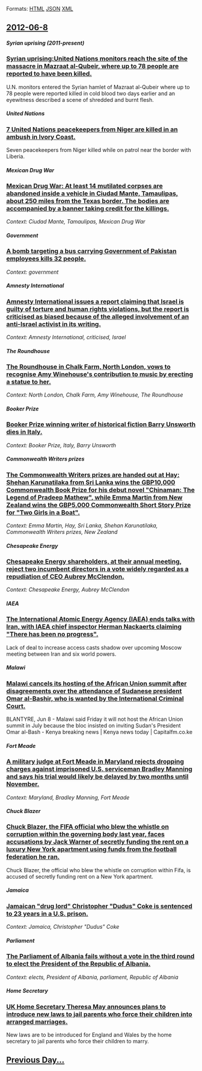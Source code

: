 
Formats: [HTML](2012/06/8/index.html)  [JSON](2012/06/8/index.json)  [XML](2012/06/8/index.xml)  

## [2012-06-8](/news/2012/06/8/index.md)

##### Syrian uprising (2011-present)
### [Syrian uprising:United Nations monitors reach the site of the massacre in Mazraat al-Qubeir, where up to 78 people are reported to have been killed. ](/news/2012/06/8/syrian-uprising-united-nations-monitors-reach-the-site-of-the-massacre-in-mazraat-al-qubeir-where-up-to-78-people-are-reported-to-have-been.md)
U.N. monitors entered the Syrian hamlet of Mazraat al-Qubeir where up to 78 people were reported killed in cold blood two days earlier and an eyewitness described a scene of shredded and burnt flesh.

##### United Nations
### [7 United Nations peacekeepers from Niger are killed in an ambush in Ivory Coast. ](/news/2012/06/8/7-united-nations-peacekeepers-from-niger-are-killed-in-an-ambush-in-ivory-coast.md)
Seven peacekeepers from Niger killed while on patrol near the border with Liberia.

##### Mexican Drug War
### [Mexican Drug War: At least 14 mutilated corpses are abandoned inside a vehicle in Ciudad Mante, Tamaulipas, about 250 miles from the Texas border. The bodies are accompanied by a banner taking credit for the killings. ](/news/2012/06/8/mexican-drug-war-at-least-14-mutilated-corpses-are-abandoned-inside-a-vehicle-in-ciudad-mante-tamaulipas-about-250-miles-from-the-texas-b.md)
_Context: Ciudad Mante, Tamaulipas, Mexican Drug War_

##### Government
### [A bomb targeting a bus carrying Government of Pakistan employees kills 32 people. ](/news/2012/06/8/a-bomb-targeting-a-bus-carrying-government-of-pakistan-employees-kills-32-people.md)
_Context: government_

##### Amnesty International
### [Amnesty International issues a report claiming that Israel is guilty of torture and human rights violations, but the report is criticised as biased because of the alleged involvement of an anti-Israel activist in its writing. ](/news/2012/06/8/amnesty-international-issues-a-report-claiming-that-israel-is-guilty-of-torture-and-human-rights-violations-but-the-report-is-criticised-as.md)
_Context: Amnesty International, criticised, Israel_

##### The Roundhouse
### [The Roundhouse in Chalk Farm, North London, vows to recognise Amy Winehouse's contribution to music by erecting a statue to her. ](/news/2012/06/8/the-roundhouse-in-chalk-farm-north-london-vows-to-recognise-amy-winehouse-s-contribution-to-music-by-erecting-a-statue-to-her.md)
_Context: North London, Chalk Farm, Amy Winehouse, The Roundhouse_

##### Booker Prize
### [Booker Prize winning writer of historical fiction Barry Unsworth dies in Italy. ](/news/2012/06/8/booker-prize-winning-writer-of-historical-fiction-barry-unsworth-dies-in-italy.md)
_Context: Booker Prize, Italy, Barry Unsworth_

##### Commonwealth Writers prizes
### [The Commonwealth Writers prizes are handed out at Hay: Shehan Karunatilaka from Sri Lanka wins the GBP10,000 Commonwealth Book Prize for his debut novel "Chinaman: The Legend of Pradeep Mathew", while Emma Martin from New Zealand wins the GBP5,000 Commonwealth Short Story Prize for "Two Girls in a Boat". ](/news/2012/06/8/the-commonwealth-writers-prizes-are-handed-out-at-hay-shehan-karunatilaka-from-sri-lanka-wins-the-agbp10-000-commonwealth-book-prize-for-hi.md)
_Context: Emma Martin, Hay, Sri Lanka, Shehan Karunatilaka, Commonwealth Writers prizes, New Zealand_

##### Chesapeake Energy
### [Chesapeake Energy shareholders, at their annual meeting, reject two incumbent directors in a vote widely regarded as a repudiation of CEO Aubrey McClendon. ](/news/2012/06/8/chesapeake-energy-shareholders-at-their-annual-meeting-reject-two-incumbent-directors-in-a-vote-widely-regarded-as-a-repudiation-of-ceo-au.md)
_Context: Chesapeake Energy, Aubrey McClendon_

##### IAEA
### [The International Atomic Energy Agency (IAEA) ends talks with Iran, with IAEA chief inspector Herman Nackaerts claiming "There has been no progress". ](/news/2012/06/8/the-international-atomic-energy-agency-iaea-ends-talks-with-iran-with-iaea-chief-inspector-herman-nackaerts-claiming-there-has-been-no-p.md)
Lack of deal to increase access casts shadow over upcoming Moscow meeting between Iran and six world powers.

##### Malawi
### [Malawi cancels its hosting of the African Union summit after disagreements over the attendance of Sudanese president Omar al-Bashir, who is wanted by the International Criminal Court. ](/news/2012/06/8/malawi-cancels-its-hosting-of-the-african-union-summit-after-disagreements-over-the-attendance-of-sudanese-president-omar-al-bashir-who-is.md)
BLANTYRE, Jun 8 - Malawi said Friday it will not host the African Union summit in July because the bloc insisted on inviting Sudan&#039;s President Omar al-Bash - Kenya breaking news | Kenya news today | Capitalfm.co.ke

##### Fort Meade
### [A military judge at Fort Meade in Maryland rejects dropping charges against imprisoned U.S. serviceman Bradley Manning and says his trial would likely be delayed by two months until November. ](/news/2012/06/8/a-military-judge-at-fort-meade-in-maryland-rejects-dropping-charges-against-imprisoned-u-s-serviceman-bradley-manning-and-says-his-trial-wo.md)
_Context: Maryland, Bradley Manning, Fort Meade_

##### Chuck Blazer
### [Chuck Blazer, the FIFA official who blew the whistle on corruption within the governing body last year, faces accusations by Jack Warner of secretly funding the rent on a luxury New York apartment using funds from the football federation he ran. ](/news/2012/06/8/chuck-blazer-the-fifa-official-who-blew-the-whistle-on-corruption-within-the-governing-body-last-year-faces-accusations-by-jack-warner-of.md)
Chuck Blazer, the official who blew the whistle on corruption within Fifa, is accused of secretly funding rent on a New York apartment.

##### Jamaica
### [Jamaican "drug lord" Christopher "Dudus" Coke is sentenced to 23 years in a U.S. prison. ](/news/2012/06/8/jamaican-drug-lord-christopher-dudus-coke-is-sentenced-to-23-years-in-a-u-s-prison.md)
_Context: Jamaica, Christopher "Dudus" Coke_

##### Parliament
### [The Parliament of Albania fails without a vote in the third round to elect the President of the Republic of Albania. ](/news/2012/06/8/the-parliament-of-albania-fails-without-a-vote-in-the-third-round-to-elect-the-president-of-the-republic-of-albania.md)
_Context: elects, President of Albania, parliament, Republic of Albania_

##### Home Secretary
### [UK Home Secretary Theresa May announces plans to introduce new laws to jail parents who force their children into arranged marriages. ](/news/2012/06/8/uk-home-secretary-theresa-may-announces-plans-to-introduce-new-laws-to-jail-parents-who-force-their-children-into-arranged-marriages.md)
New laws are to be introduced for England and Wales by the home secretary to jail parents who force their children to marry.

## [Previous Day...](/news/2012/06/7/index.md)

